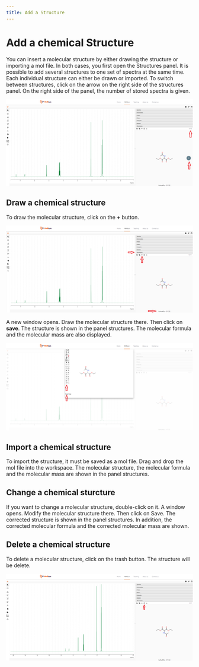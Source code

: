 ```yaml
---
title: Add a Structure
---
```


# Add a chemical Structure

You can insert a molecular structure by either drawing the structure or importing a mol file. In both cases, you first open the Structures panel. It is possible to add several structures to one set of spectra at the same time. Each individual structure can either be drawn or imported. To switch between structures, click on the arrow on the right side of the structures panel. On the right side of the panel, the number of stored spectra is given.

![change_between](Change_between_structures2.png)
          
## Draw a chemical structure

To draw the molecular structure, click on the **+** button. 

![structure](Add_structure.png)
          
A new window opens. Draw the molecular structure there. Then click on **save**. The structure is shown in the panel structures. The molecular formula and the molecular mass are also displayed.  

![draw](Draw_structure.png)

## Import a chemical structure

To import the structure, it must be saved as a mol file. Drag and drop the mol file into the workspace. The molecular structure, the molecular formula and the molecular mass are shown in the panel structures. 

## Change a chemical sturcture

If you want to change a molecular structure, double-click on it. A window opens. Modify the molecular structure there. Then click on Save. The corrected structure is shown in the panel structures. In addition, the corrected molecular formula and the corrected molecular mass are shown.  

## Delete a chemical structure

To delete a molecular structure, click on the trash button. The structure will be delete.

![delete](Delete_structure.png)
          

